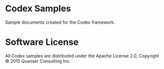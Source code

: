 # Codex Samples
Sample documents created for the Codex framework.

# Software License
All Codex samples are distributed under the Apache License 2.0, Copyright © 2015 Quanser Consulting Inc.
